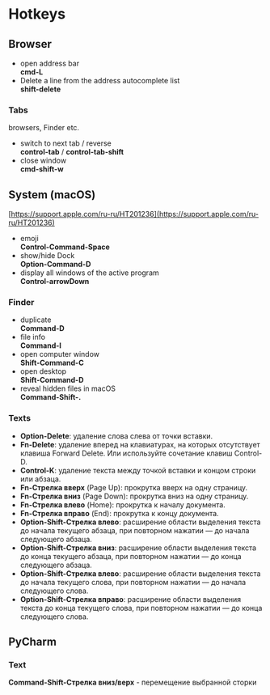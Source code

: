 # Hotkeys

## Browser

* open address bar\
  **cmd-L**&#x20;
* Delete a line from the address autocomplete list\
  **shift-delete**

### Tabs

browsers, Finder etc.

* switch to next tab / reverse\
  **control-tab** / **control-tab-shift**
* close window\
  **cmd-shift-w**&#x20;

## System (macOS)

[https://support.apple.com/ru-ru/HT201236](https://support.apple.com/ru-ru/HT201236)

* emoji \
  **Control-Command-Space**
* show/hide Dock\
  **Option-Command-D**
* display all windows of the active program\
  **Control-arrowDown**

### Finder

* duplicate\
  **Command-D**
* file info\
  **Command-I**
* open computer window\
  **Shift-Command-C**
* open desktop\
  **Shift-Command-D**
* reveal hidden files in macOS\
  **Command-Shift-.**

### Texts

* **Option-Delete**: удаление слова слева от точки вставки.
* **Fn-Delete**: удаление вперед на клавиатурах, на которых отсутствует клавиша Forward Delete. Или используйте сочетание клавиш Control-D.
* **Control-K**: удаление текста между точкой вставки и концом строки или абзаца.
* **Fn-Стрелка вверх** (Page Up): прокрутка вверх на одну страницу.
* **Fn-Стрелка вниз** (Page Down): прокрутка вниз на одну страницу.
* **Fn-Стрелка влево** (Home): прокрутка к началу документа.
* **Fn-Стрелка вправо** (End): прокрутка к концу документа.
* **Option-Shift-Стрелка влево**: расширение области выделения текста до начала текущего абзаца, при повторном нажатии — до начала следующего абзаца.
* **Option-Shift-Стрелка вниз**: расширение области выделения текста до конца текущего абзаца, при повторном нажатии — до конца следующего абзаца.
* **Option-Shift-Стрелка влево**: расширение области выделения текста до начала текущего слова, при повторном нажатии — до начала следующего слова.
* **Option-Shift-Стрелка вправо**: расширение области выделения текста до конца текущего слова, при повторном нажатии — до конца следующего слова.

## PyCharm

### Text

**Command-Shift-Стрелка вниз/верх** - перемещение выбранной сторки
